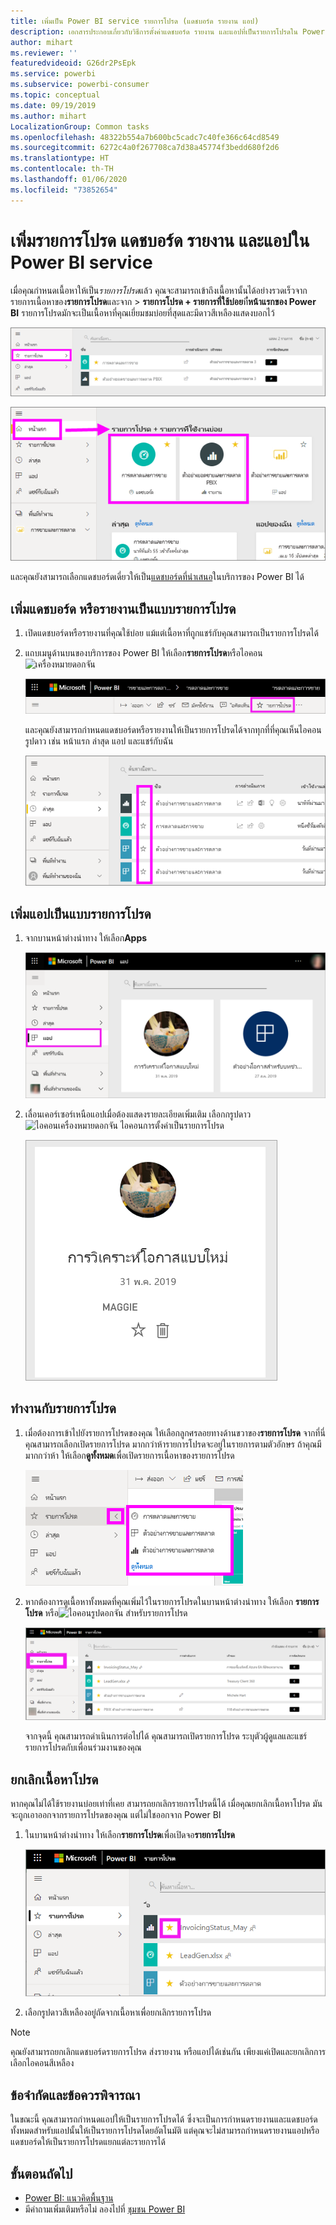 ```yaml
---
title: เพิ่มเป็น Power BI service รายการโปรด (แดชบอร์ด รายงาน แอป)
description: เอกสารประกอบเกี่ยวกับวิธีการตั้งค่าแดชบอร์ด รายงาน และแอปที่เป็นรายการโปรดใน Power BI service
author: mihart
ms.reviewer: ''
featuredvideoid: G26dr2PsEpk
ms.service: powerbi
ms.subservice: powerbi-consumer
ms.topic: conceptual
ms.date: 09/19/2019
ms.author: mihart
LocalizationGroup: Common tasks
ms.openlocfilehash: 48322b554a7b600bc5cadc7c40fe366c64cd8549
ms.sourcegitcommit: 6272c4a0f267708ca7d38a45774f3bedd680f2d6
ms.translationtype: HT
ms.contentlocale: th-TH
ms.lasthandoff: 01/06/2020
ms.locfileid: "73852654"
---
```

# <a name="favorite-dashboards-reports-and-apps-in-the-power-bi-service"></a>เพิ่มรายการโปรด แดชบอร์ด รายงาน และแอปใน Power BI service
เมื่อคุณกำหนดเนื้อหาให้เป็น*รายการโปรด*แล้ว คุณจะสามารถเข้าถึงเนื้อหานั้นได้อย่างรวดเร็วจากรายการเนื้อหาของ**รายการโปรด**และจาก > **รายการโปรด + รายการที่ใช้บ่อย**ที่**่หน้าแรกของ Power BI** รายการโปรดมักจะเป็นเนื้อหาที่คุณเยี่ยมชมบ่อยที่สุดและมีดาวสีเหลืองแสดงบอกไว้

   ![ไอคอนรายการโปรด](./media/end-user-favorite/power-bi-favorite-nav.png)

   ![ไอคอนรายการโปรด + รายการที่ใช้งานบ่อย](./media/end-user-favorite/power-bi-home.png)

และคุณยังสามารถเลือกแดชบอร์ดเดี่ยวให้เป็น[แดชบอร์ดที่นำเสนอ](end-user-featured.md)ในบริการของ Power BI ได้

## <a name="add-a-dashboard-or-report-as-a-favorite"></a>เพิ่มแดชบอร์ด หรือรายงานเป็นแบบรายการโปรด

1. เปิดแดชบอร์ดหรือรายงานที่คุณใช้บ่อย แม้แต่เนื้อหาที่ถูกแชร์กับคุณสามารถเป็นรายการโปรดได้

2. แถบเมนูด้านบนของบริการของ Power BI ให้เลือก**รายการโปรด**หรือไอคอน![เครื่องหมายดอกจัน](./media/end-user-favorite/power-bi-favorite-icon.png)
   
   ![ไอคอนรายการโปรด](./media/end-user-favorite/power-bi-favorite.png)
   
   และคุณยังสามารถกำหนดแดชบอร์ดหรือรายงานให้เป็นรายการโปรดได้จากทุกที่ที่คุณเห็นไอคอนรูปดาว เช่น หน้าแรก ล่าสุด แอป และแชร์กับฉัน 
   
   ![แท็บแดชบอร์ด มีเครื่องหมายดาวสีเหลือง](./media/end-user-favorite/power-bi-recent.png)

## <a name="add-an-app-as-a-favorite"></a>เพิ่มแอปเป็นแบบรายการโปรด

1. จากบานหน้าต่างนำทาง ให้เลือก**Apps**

   ![แดชบอร์ด](./media/end-user-favorite/power-bi-app.png)

2. เลื่อนเคอร์เซอร์เหนือแอปเมื่อต้องแสดงรายละเอียดเพิ่มเติม เลือกกรูปดาว ![ไอคอนเครื่องหมายดอกจัน](./media/end-user-favorite/power-bi-favorite-icon.png) ไอคอนการตั้งค่าเป็นรายการโปรด
   
   ![เลื่อนไปเหนือแอป](./media/end-user-favorite/power-bi-hover-app.png)

## <a name="work-with-favorites"></a>ทำงานกับรายการโปรด
1. เมื่อต้องการเข้าไปยังรายการโปรดของคุณ ให้เลือกลูกศรลอยทางด้านขวาของ**รายการโปรด** จากที่นี่ คุณสามารถเลือกเปิดรายการโปรด มากกว่าห้ารายการโปรดจะอยู่ในรายการตามตัวอักษร ถ้าคุณมีมากกว่าห้า ให้เลือก**ดูทั้งหมด**เพื่อเปิดรายการเนื้อหาของรายการโปรด 
   
   ![เมนูลอยที่ชื่นชอบ](./media/end-user-favorite/power-bi-favorite-flyout.png)
2. หากต้องการดูเนื้อหาทั้งหมดที่คุณเพิ่มไว้ในรายการโปรดในบานหน้าต่างนำทาง ให้เลือก **รายการโปรด** หรือ![ไอคอนรูปดอกจัน](./media/end-user-favorite/power-bi-favorites-icon.png) สำหรับรายการโปรด 
   
    ![หน้าต่างรายการโปรด](./media/end-user-favorite/power-bi-fav-screen.png)
   
   จากจุดนี้ คุณสามารถดำเนินการต่อไปได้ คุณสามารถเปิดรายการโปรด ระบุตัวผู้ดูแลและแชร์รายการโปรดกับเพื่อนร่วมงานของคุณ

## <a name="unfavorite-content"></a>ยกเลิกเนื้อหาโปรด
หากคุณไม่ได้ใช้รายงานบ่อยเท่าที่เคย สามารถยกเลิกรายการโปรดนี้ได้ เมื่อคุณยกเลิกเนื้อหาโปรด มันจะถูกเอาออกจากรายการโปรดของคุณ แต่ไม่ใชออกจาก Power BI

1. ในบานหน้าต่างนำทาง ให้เลือก**รายการโปรด**เพื่อเปิดจอ**รายการโปรด**
   
   ![เพิ่มหน้าจอรายการโปรด](./media/end-user-favorite/power-bi-un-favorite.png)
2. เลือกรูปดาวสีเหลืองอยู่ถัดจากเนื้อหาเพื่อยกเลิกรายการโปรด

> [!NOTE]
> คุณยังสามารถยกเลิกแดชบอร์ดรายการโปรด ส่งรายงาน หรือแอปได้เช่นกัน เพียงแค่เปิดและยกเลิกการเลือกไอคอนสีเหลือง 
> 
> 
## <a name="limitations-and-considerations"></a>ข้อจำกัดและข้อควรพิจารณา
ในขณะนี้ คุณสามารถกำหนดแอปให้เป็นรายการโปรดได้ ซึ่งจะเป็นการกำหนดรายงานและแดชบอร์ดทั้งหมดสำหรับแอปนั้นให้เป็นรายการโปรดโดยอัตโนมัติ แต่คุณจะไม่สามารถกำหนดรายงานแอปหรือแดชบอร์ดให้เป็นรายการโปรดแยกแต่ละรายการได้ 

## <a name="next-steps"></a>ขั้นตอนถัดไป
- [Power BI: แนวคิดพื้นฐาน](end-user-basic-concepts.md)
- มีคำถามเพิ่มเติมหรือไม่ ลองไปที่ [ชุมชน Power BI](https://community.powerbi.com/)

